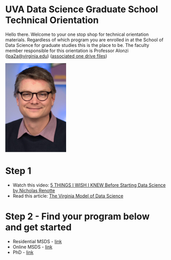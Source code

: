 # UVA Data Science Graduate School Technical Orientation
Hello there. Welcome to your one stop shop for technical orientation materials. Regardless of which program you are enrolled in at the School of Data Science for graduate studies this is the place to be. The faculty member responsible for this orientation is Professor Alonzi (lpa2a@virginia.edu) ([associated one drive files](https://myuva-my.sharepoint.com/:f:/r/personal/lpa2a_virginia_edu/Documents/TEACHING-residential-msds-orientation?csf=1&web=1&e=02zvIr))

![](content/images/smile-crop-crop.png)

# Step 1
* Watch this video: [5 THINGS I WISH I KNEW Before Starting Data Science by Nicholas Renotte](https://youtu.be/B5emClQf_I4)
* Read this article: [The Virginia Model of Data Science](https://ontoligent.github.io/four-plus-one-model/)

# Step 2 - Find your program below and get started
* Residential MSDS - [link](msds-residential/README.md)
* Online MSDS - [link](msds-online/README.md)
* PhD - [link](phd/README.md)



